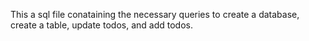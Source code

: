 This a sql file conataining the necessary queries to create a database, create a table, update todos, and add todos.

